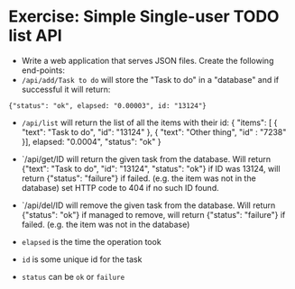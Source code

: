 # Exercise: Simple Single-user TODO list API


* Write a web application that serves JSON files. Create the following end-points:
* `/api/add/Task to do`        will store the "Task to do" in a "database" and if successful it will return:

```
{"status": "ok", elapsed: "0.00003", id: "13124"}
```

* `/api/list`                  will return the list of all the items with their id: { "items": [ { "text": "Task to do", "id": "13124" }, { "text": "Other thing", "id" : "7238" }], elapsed: "0.0004", "status": "ok" }
* `/api/get/ID                 will return the given task from the database. Will return {"text": "Task to do", "id": "13124", "status": "ok"} if ID was 13124, will return {"status": "failure"} if failed. (e.g. the item was not in the database) set HTTP code to 404 if no such ID found.
* `/api/del/ID                 will remove the given task from the database. Will return {"status": "ok"} if managed to remove, will return {"status": "failure"} if failed. (e.g. the item was not in the database)

* `elapsed` is the time the operation took
* `id` is some unique id for the task
* `status` can be `ok` or `failure`



